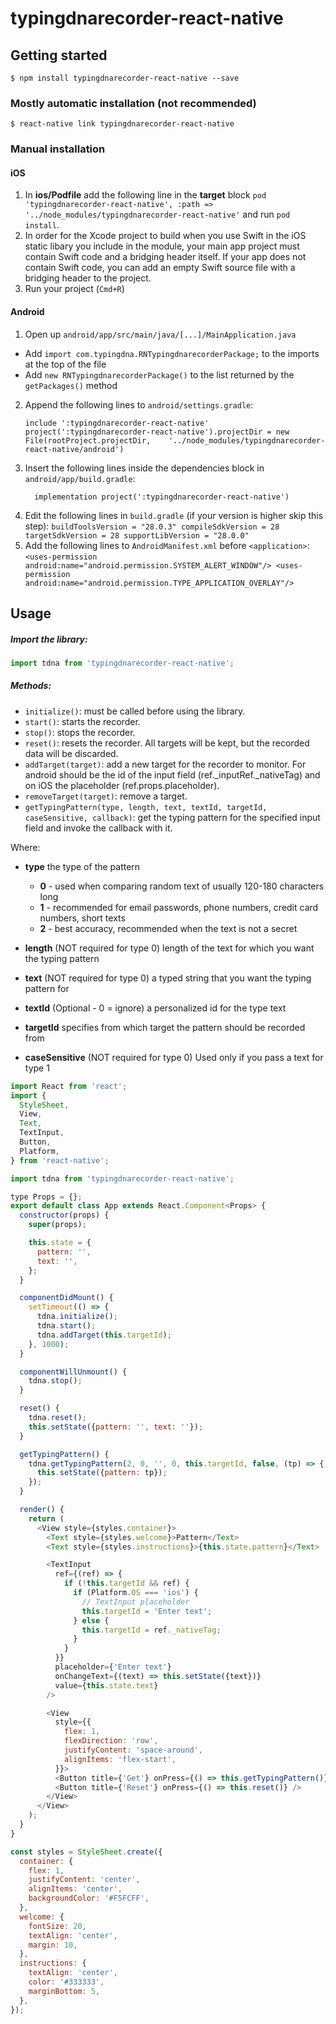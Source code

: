 
# typingdnarecorder-react-native

## Getting started

`$ npm install typingdnarecorder-react-native --save`

### Mostly automatic installation (not recommended)

`$ react-native link typingdnarecorder-react-native`

### Manual installation


#### iOS

1. In **ios/Podfile** add the following line in the **target** block `pod 'typingdnarecorder-react-native', :path => '../node_modules/typingdnarecorder-react-native'` and run `pod install`.
2. In order for the Xcode project to build when you use Swift in the iOS static libary you include in the module, your main app project must contain Swift code and a bridging header itself. If your app does not contain Swift code, you can add an empty Swift source file with a bridging header to the project.
3. Run your project (`Cmd+R`)

#### Android

1. Open up `android/app/src/main/java/[...]/MainApplication.java`
  - Add `import com.typingdna.RNTypingdnarecorderPackage;` to the imports at the top of the file
  - Add `new RNTypingdnarecorderPackage()` to the list returned by the `getPackages()` method
2. Append the following lines to `android/settings.gradle`:
  	```
  	include ':typingdnarecorder-react-native'
  	project(':typingdnarecorder-react-native').projectDir = new File(rootProject.projectDir, 	'../node_modules/typingdnarecorder-react-native/android')
  	```
3. Insert the following lines inside the dependencies block in `android/app/build.gradle`:
  	```
      implementation project(':typingdnarecorder-react-native')
  	```
4. Edit the following lines in `build.gradle` (if your version is higher skip this step):
		```
			buildToolsVersion = "28.0.3"
			compileSdkVersion = 28
			targetSdkVersion = 28
			supportLibVersion = "28.0.0"
		```
5. Add the following lines to `AndroidManifest.xml` before `<application>`:
		```
			<uses-permission android:name="android.permission.SYSTEM_ALERT_WINDOW"/>
    	<uses-permission android:name="android.permission.TYPE_APPLICATION_OVERLAY"/>
		```

## Usage

##### Import the library:
```javascript
import tdna from 'typingdnarecorder-react-native';
```

##### Methods:
- ```initialize()```: must be called before using the library.
- ```start()```: starts the recorder.
- ```stop()```: stops the recorder.
- ```reset()```: resets the recorder. All targets will be kept, but the recorded data will be discarded.
- ```addTarget(target)```: add a new target for the recorder to monitor. For android should be the id of the input field (ref._inputRef._nativeTag) and on iOS the placeholder (ref.props.placeholder).
- ```removeTarget(target)```: remove a target.
- ```getTypingPattern(type, length, text, textId, targetId, caseSensitive, callback)```: get the typing pattern for the specified input field and invoke the callback with it.

Where:

* **type** the type of the pattern
	* **0** - used when comparing random text of usually 120-180 characters long
	* **1** - recommended for email passwords, phone numbers, credit card numbers, short texts
	* **2** - best accuracy, recommended when the text is not a secret

* **length** (NOT required for type 0) length of the text for which you want the typing pattern

* **text** (NOT required for type 0) a typed string that you want the typing pattern for

* **textId** (Optional - 0 = ignore) a personalized id for the type text

* **targetId** specifies from which target the pattern should be recorded from

* **caseSensitive** (NOT required for type 0) Used only if you pass a text for type 1
  
  
```javascript
import React from 'react';
import {
  StyleSheet,
  View,
  Text,
  TextInput,
  Button,
  Platform,
} from 'react-native';

import tdna from 'typingdnarecorder-react-native';

type Props = {};
export default class App extends React.Component<Props> {
  constructor(props) {
    super(props);

    this.state = {
      pattern: '',
      text: '',
    };
  }

  componentDidMount() {
    setTimeout(() => {
      tdna.initialize();
      tdna.start();
      tdna.addTarget(this.targetId);
    }, 1000);
  }

  componentWillUnmount() {
    tdna.stop();
  }

  reset() {
    tdna.reset();
    this.setState({pattern: '', text: ''});
  }

  getTypingPattern() {
    tdna.getTypingPattern(2, 0, '', 0, this.targetId, false, (tp) => {
      this.setState({pattern: tp});
    });
  }

  render() {
    return (
      <View style={styles.container}>
        <Text style={styles.welcome}>Pattern</Text>
        <Text style={styles.instructions}>{this.state.pattern}</Text>

        <TextInput
          ref={(ref) => {
            if (!this.targetId && ref) {
              if (Platform.OS === 'ios') {
                // TextInput placeholder
                this.targetId = 'Enter text';
              } else {
                this.targetId = ref._nativeTag;
              }
            }
          }}
          placeholder={'Enter text'}
          onChangeText={(text) => this.setState({text})}
          value={this.state.text}
        />

        <View
          style={{
            flex: 1,
            flexDirection: 'row',
            justifyContent: 'space-around',
            alignItems: 'flex-start',
          }}>
          <Button title={'Get'} onPress={() => this.getTypingPattern()} />
          <Button title={'Reset'} onPress={() => this.reset()} />
        </View>
      </View>
    );
  }
}

const styles = StyleSheet.create({
  container: {
    flex: 1,
    justifyContent: 'center',
    alignItems: 'center',
    backgroundColor: '#F5FCFF',
  },
  welcome: {
    fontSize: 20,
    textAlign: 'center',
    margin: 10,
  },
  instructions: {
    textAlign: 'center',
    color: '#333333',
    marginBottom: 5,
  },
});
```
  